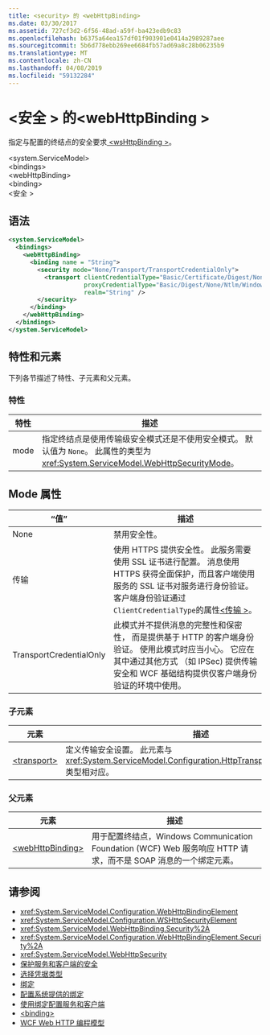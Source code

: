 ```yaml
---
title: <security> 的 <webHttpBinding>
ms.date: 03/30/2017
ms.assetid: 727cf3d2-6f56-48ad-a59f-ba423edb9c83
ms.openlocfilehash: b6375a64ea157df01f903901e0414a2989287aee
ms.sourcegitcommit: 5b6d778ebb269ee6684fb57ad69a8c28b06235b9
ms.translationtype: MT
ms.contentlocale: zh-CN
ms.lasthandoff: 04/08/2019
ms.locfileid: "59132284"
---
```

# <a name="security-of-webhttpbinding"></a>\<安全 > 的\<webHttpBinding >
指定与配置的终结点的安全要求[ \<wsHttpBinding >](../../../../../docs/framework/configure-apps/file-schema/wcf/wshttpbinding.md)。  
  
 \<system.ServiceModel>  
\<bindings>  
\<webHttpBinding>  
\<binding>  
\<安全 >  
  
## <a name="syntax"></a>语法  
  
```xml  
<system.ServiceModel>
  <bindings>
    <webHttpBinding>
      <binding name = "String">
        <security mode="None/Transport/TransportCredentialOnly">
          <transport clientCredentialType="Basic/Certificate/Digest/None/Ntlm/Windows"
                     proxyCredentialType="Basic/Digest/None/Ntlm/Windows"
                     realm="String" />
        </security>
      </binding>
    </webHttpBinding>
  </bindings>
</system.ServiceModel>
```  
  
## <a name="attributes-and-elements"></a>特性和元素  
 下列各节描述了特性、子元素和父元素。  
  
### <a name="attributes"></a>特性  
  
|特性|描述|  
|---------------|-----------------|  
|mode|指定终结点是使用传输级安全模式还是不使用安全模式。 默认值为 `None`。 此属性的类型为 <xref:System.ServiceModel.WebHttpSecurityMode>。|  
  
## <a name="mode-attribute"></a>Mode 属性  
  
|“值”|描述|  
|-----------|-----------------|  
|None|禁用安全性。|  
|传输|使用 HTTPS 提供安全性。 此服务需要使用 SSL 证书进行配置。 消息使用 HTTPS 获得全面保护，而且客户端使用服务的 SSL 证书对服务进行身份验证。 客户端身份验证通过`ClientCredentialType`的属性[\<传输 >](../../../../../docs/framework/configure-apps/file-schema/wcf/transport-of-webhttpbinding.md)。|  
|TransportCredentialOnly|此模式并不提供消息的完整性和保密性， 而是提供基于 HTTP 的客户端身份验证。 使用此模式时应当小心。 它应在其中通过其他方式 （如 IPSec) 提供传输安全和 WCF 基础结构提供仅客户端身份验证的环境中使用。|  
  
### <a name="child-elements"></a>子元素  
  
|元素|描述|  
|-------------|-----------------|  
|[\<transport>](../../../../../docs/framework/configure-apps/file-schema/wcf/transport-of-webhttpbinding.md)|定义传输安全设置。 此元素与 <xref:System.ServiceModel.Configuration.HttpTransportSecurityElement> 类型相对应。|  
  
### <a name="parent-elements"></a>父元素  
  
|元素|描述|  
|-------------|-----------------|  
|[\<webHttpBinding>](../../../../../docs/framework/configure-apps/file-schema/wcf/webhttpbinding.md)|用于配置终结点，Windows Communication Foundation (WCF) Web 服务响应 HTTP 请求，而不是 SOAP 消息的一个绑定元素。|  
  
## <a name="see-also"></a>请参阅

- <xref:System.ServiceModel.Configuration.WebHttpBindingElement>
- <xref:System.ServiceModel.Configuration.WSHttpSecurityElement>
- <xref:System.ServiceModel.WebHttpBinding.Security%2A>
- <xref:System.ServiceModel.Configuration.WebHttpBindingElement.Security%2A>
- <xref:System.ServiceModel.WebHttpSecurity>
- [保护服务和客户端的安全](../../../../../docs/framework/wcf/feature-details/securing-services-and-clients.md)
- [选择凭据类型](../../../../../docs/framework/wcf/feature-details/selecting-a-credential-type.md)
- [绑定](../../../../../docs/framework/wcf/bindings.md)
- [配置系统提供的绑定](../../../../../docs/framework/wcf/feature-details/configuring-system-provided-bindings.md)
- [使用绑定配置服务和客户端](../../../../../docs/framework/wcf/using-bindings-to-configure-services-and-clients.md)
- [\<binding>](../../../../../docs/framework/misc/binding.md)
- [WCF Web HTTP 编程模型](../../../../../docs/framework/wcf/feature-details/wcf-web-http-programming-model.md)
